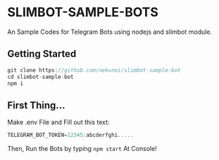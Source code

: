 # SLIMBOT-SAMPLE-BOTS

An Sample Codes for Telegram Bots using nodejs and slimbot module.

## Getting Started
```javascript
git clone https://github.com/nekunei/slimbot-sample-bot
cd slimbot-sample-bot
npm i
```

## First Thing...

Make .env File and Fill out this text:
```javascript
TELEGRAM_BOT_TOKEN=12345:abcderfghi.....
```

Then, Run the Bots by typing `npm start` At Console!
